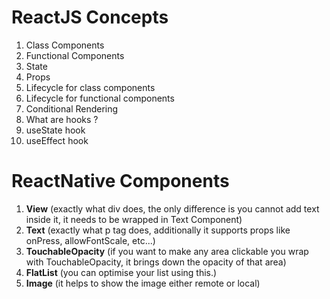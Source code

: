 
# ReactJS Concepts
1. Class Components
2. Functional Components
3. State
4. Props
5. Lifecycle for class components
6. Lifecycle for functional components
7. Conditional Rendering
8. What are hooks ?
9. useState hook
10. useEffect hook

# ReactNative Components
1. **View** (exactly what div does, the only difference is you cannot add text inside it, it needs to be wrapped in Text Component)
2. **Text** (exactly what p tag does, additionally it supports props like onPress, allowFontScale, etc...)
3. **TouchableOpacity** (if you want to make any area clickable you wrap with TouchableOpacity, it brings down the opacity of that area)
4. **FlatList** (you can optimise your list using this.)
5. **Image** (it helps to show the image either remote or local)
